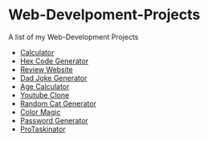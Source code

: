 # Web-Develpoment-Projects
A list of my Web-Development Projects
<ul>
<li> <a href="https://github.com/sanyammunot/calculator" target="_blank"> Calculator </a> </li>
<li> <a href="https://github.com/sanyammunot/Random-hex-code-generator"> Hex Code Generator </a> </li>
<li> <a href="https://github.com/sanyammunot/Review-Website"> Review Website </a> </li>
<li> <a href="https://github.com/sanyammunot/Dad-Joke-Generator"> Dad Joke Generator </li>
<li> <a href="https://github.com/sanyammunot/Age-Calculator"> Age Calculator </li>
<li> <a href="https://github.com/sanyammunot/youtube-clone"> Youtube Clone </li>
<li> <a href="https://github.com/sanyammunot/Random-cat"> Random Cat Generator </li>
<li> <a href="https://github.com/sanyammunot/color-magic"> Color Magic </li>
<li> <a href="https://github.com/sanyammunot/Password-Generator"> Password Generator </li>
<li> <a href="https://github.com/sanyammunot/Pro-Taskinator"> ProTaskinator </li>
</ul>

